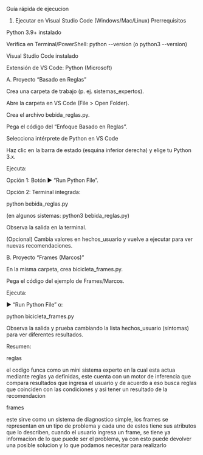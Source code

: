 Guía rápida de ejecucion

1. Ejecutar en Visual Studio Code (Windows/Mac/Linux)
   Prerrequisitos

Python 3.9+ instalado

Verifica en Terminal/PowerShell: python --version (o python3 --version)

Visual Studio Code instalado

Extensión de VS Code: Python (Microsoft)

A. Proyecto “Basado en Reglas”

Crea una carpeta de trabajo (p. ej. sistemas_expertos).

Abre la carpeta en VS Code (File > Open Folder).

Crea el archivo bebida_reglas.py.

Pega el código del “Enfoque Basado en Reglas”.

Selecciona intérprete de Python en VS Code

Haz clic en la barra de estado (esquina inferior derecha) y elige tu Python 3.x.

Ejecuta:

Opción 1: Botón ▶️ “Run Python File”.

Opción 2: Terminal integrada:

python bebida_reglas.py

(en algunos sistemas: python3 bebida_reglas.py)

Observa la salida en la terminal.

(Opcional) Cambia valores en hechos_usuario y vuelve a ejecutar para ver nuevas recomendaciones.

B. Proyecto “Frames (Marcos)”

En la misma carpeta, crea bicicleta_frames.py.

Pega el código del ejemplo de Frames/Marcos.

Ejecuta:

▶️ “Run Python File” o:

python bicicleta_frames.py

Observa la salida y prueba cambiando la lista hechos_usuario (síntomas) para ver diferentes resultados.

Resumen:

reglas

el codigo funca como un mini sistema experto en la cual esta actua mediante reglas ya definidas, este cuenta con un motor de inferencia que compara resultados que ingresa el usuario y de acuerdo a eso busca reglas que coinciden con las condiciones y asi tener un resultado de la recomendacion

frames

este sirve como un sistema de diagnostico simple, los frames se representan en un tipo de problema y cada uno de estos tiene sus atributos que lo describen, cuando el usuario ingresa un frame, se tiene ya informacion de lo que puede ser el problema, ya con esto puede devolver una posible solucion y lo que podamos necesitar para realizarlo
